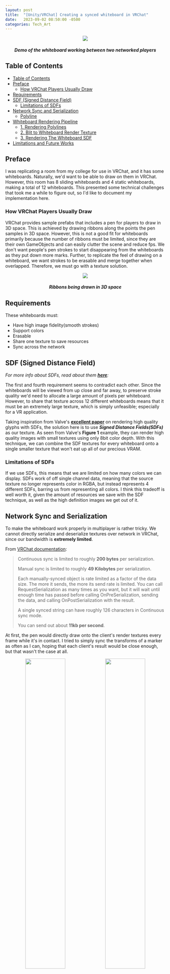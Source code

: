 ```yaml
---
layout: post
title:  "[Unity/VRChat] Creating a synced whiteboard in VRChat"
date:   2023-09-02 08:50:00 -0500
categories: Tech_Art
---
```


<p align="center">
    <img src="/assets/vr_whiteboard/demo.gif">
    <h5 align="center"><i> Demo of the whiteboard working between two networked players</i></h5>
</p>

## Table of Contents
- [Table of Contents](#table-of-contents)
- [Preface](#preface)
  - [How VRChat Players Usually Draw](#how-vrchat-players-usually-draw)
- [Requirements](#requirements)
- [SDF (Signed Distance Field)](#sdf-signed-distance-field)
  - [Limitations of SDFs](#limitations-of-sdfs)
- [Network Sync and Serialization](#network-sync-and-serialization)
  - [Polyline](#polyline)
- [Whiteboard Rendering Pipeline](#whiteboard-rendering-pipeline)
  - [1. Rendering Polylines](#1-rendering-polylines)
  - [2. Blit to Whiteboard Render Texture](#2-blit-to-whiteboard-render-texture)
  - [3. Rendering The Whiteboard SDF](#3-rendering-the-whiteboard-sdf)
- [Limitations and Future Works](#limitations-and-future-works)


## Preface
I was replicating a room from my college for use in VRChat, and it has some whiteboards. Naturally, we'd want to be able to draw on them in VRChat. However, this room has 8 sliding whiteboards and 4 static whiteboards, making a total of 12 whiteboards. This presented some technical challenges that took me a while to figure out, so I'd like to document my implementation here.

### How VRChat Players Usually Draw
VRChat provides sample prefabs that includes a pen for players to draw in 3D space. This is achieved by drawing ribbons along the points the pen samples in 3D space. However, this is not a good fit for whiteboards primarily because the number of ribbons must be limited, since they are their own GameObjects and can easily clutter the scene and reduce fps. We don't want people's pen strokes to start disappearing from the whiteboards as they put down more marks. Further, to replicate the feel of drawing on a whiteboard, we want strokes to be erasable and merge together when overlapped. Therefore, we must go with a texture solution. 

<p align="center">
    <img src="/assets/vr_whiteboard/3d_pen_example.png">
    <h5 align="center"><i> Ribbons being drawn in 3D space</i></h5>
</p>

## Requirements
These whiteboards must:
-   Have high image fidelity(smooth strokes)
-   Support colors
-   Erasable
-   Share one texture to save resources
-   Sync across the network

## SDF (Signed Distance Field)
*For more info about SDFs, read about them [**here**](https://iquilezles.org/articles/raymarchingdf/):*

The first and fourth requirement seems to contradict each other. Since the whiteboards will be viewed from up close and far away, to preserve stroke quality we'd need to allocate a large amount of pixels per whiteboard. However, to share that texture across 12 different whiteboards means that it must be an extremely large texture, which is simply unfeasible; especially for a VR application. 

Taking inspiration from Valve's [**excellent paper**](https://cdn.akamai.steamstatic.com/apps/valve/2007/SIGGRAPH2007_AlphaTestedMagnification.pdf) on rendering high quality glyphs with SDFs, the solution here is to use ***Signed Distance Fields(SDFs)*** as our texture. As seen from Valve's **Figure 1** example, they can render high quality images with small textures using only 8bit color depth. With this technique, we can combine the SDF textures for every whiteboard onto a single smaller texture that won't eat up all of our precious VRAM. 

### Limitations of SDFs
If we use SDFs, this means that we are limited on how many colors we can display. SDFs work of off single channel data, meaning that the source texture no longer represents color in RGBA, but instead represents 4 different SDFs, barring us from representing all colors. I think this tradeoff is well worth it, given the amount of resources we save with the SDF technique, as well as the high definition images we get out of it. 

## Network Sync and Serialization
To make the whiteboard work properly in multiplayer is rather tricky. We cannot directly serialize and deserialize textures over network in VRChat, since our bandwidth is **extremely limited**.

From [VRChat documentation](https://creators.vrchat.com/worlds/udon/networking/network-details/):

>Continuous sync is limited to roughly **200 bytes** per serialization.
>
>Manual sync is limited to roughly **49 Kilobytes** per serialization.
>
>Each manually-synced object is rate limited as a factor of the data size. The more it sends, the more its send rate is limited. You can call RequestSerialization as many times as you want, but it will wait until enough time has passed before calling OnPreSerialization, sending the data, and calling OnPostSerialization with the result.
>
>A single synced string can have roughly 126 characters in Continuous sync mode.
>
>You can send out about **11kb per second**.

At first, the pen would directly draw onto the client's render textures every frame while it's in contact. I tried to simply sync the transforms of a marker as often as I can, hoping that each client's result would be close enough, but that wasn't the case at all. 
<p align="center">
    <img src="/assets/vr_whiteboard/shit-network-1.png" width="50%"><img src="/assets/vr_whiteboard/shit-network-2.png" width="50%">
    <h5 align="center"><i>Two clients in the same world having wildly different results</i></h5>
</p>

### Polyline
So instead, at the suggestion of my friend [HeadMerchant](https://github.com/HeadMerchant), I changed the implementation to record polylines by sampling the pen's position, then drawing each polyline onto the whiteboard when it reaches a certain length or stops. 

Before a new polyline is drawn, we record the current one and serialize its data over the network. We use `Vector4[]` to store our polyline (`xyz` for position, `w` for color), so the amount of data we send over the network is negligible with short polylines. A `Vector4` has 4 `floats`, each `float` is 4 `bytes`, therefore with each polyline we send `polylineLength * 16` bytes of data. 

Since we're manually syncing, we are well below our 49 `kilobyte` per serialization bandwidth as long as we don't make each polyline too long. Theoretically, we can have `49*1024/16=3136` points per polyline before we each the manual sync limit. 

## Whiteboard Rendering Pipeline
With the rendering technique and our data structure established, now we can define a rather simple rendering pipeline:
1. [Draw a polyline stroke onto a render texture as a SDF](#1-rendering-polylines)
2. [Blit the render texture to one of the 4 channels in the whiteboard render texture, or subtract from all channels if erasing.](#2-blit-to-whiteboard-render-texture)
3. [Render the SDF texture with a custom shader on a whiteboard object](#3-rendering-the-whiteboard-sdf)

While my friend HeadMerchant suggested using Custom Render Textures' double buffering feature to combine both the stroke render texture and the whiteboard render texture into a single asset, unfortunately due to limitations in UdonSharp's API, Custom Render Textures are unavailable to us; nor were command buffers. Therefore, we must manually create both render textures assets and call `VRCGraphics.Blit()` manually to render them. 

For a prototype, I decided to only implement 8 of the 12 whiteboards using two `1086x1020` textures. I chose this resolution because each tile would be `543x255` with an aspect ratio of `2.413`, which matches the aspect ratio of my whiteboard model. This is important so that our texture is not stretched or squashed when it's used on the whiteboard asset. 

The stroke render texture is configured to only contain a single 8-bit unsigned channel without filtering, while the whiteboard texture is configured to contain 4 8-bit unsigned channels with bilinear filtering.

All shaders in this section will have their full source code available at the bottom of the page. 

### 1. Rendering Polylines
To render polylines into marker strokes, we'd need the SDF function of a polyline. There is no closed form function for a polyline SDF, so we must calculate a cylinder sdf for each two consecutive points then combine them to generate our polyline SDF. From Inigo's list of SDF functions, the function for a capsule/line between two points in 3D space is:
```glsl
float sdCapsule( vec3 p, vec3 a, vec3 b, float r )
{
    vec3 pa = p - a, ba = b - a;
    float h = clamp( dot(pa,ba)/dot(ba,ba), 0.0, 1.0 );
    return length( pa - ba*h ) - r;
}
```
However, we must modify this to account for our aspect ratio. I've also changed it such that it returns the mask of a line without negative values
```glsl
float sdCapsule(float2 p, float2 a, float2 b, float r)
{
    float2 pa = p - a, ba = b - a;
    pa.x *= _AspectRatio;
    ba.x *= _AspectRatio;
    float h = clamp( dot(pa,ba)/dot(ba,ba), 0.0, 1.0 );
    return  max((-length( pa - ba*h ) + r)/r, 0);
}
```
For the prototype, I've limited each polyline to have a max of `20` points. In shaderlab, we can only statically define the size of arrays, so we will allocate an array of 20 `float4` to pass our `Vector4[]` into. Then, we'd also need to pass in the actual size of our polyline, since it could terminate before filling up all 20 points. Finally, we pass in the aspect ratio, as well as a scale and offset to sample the correct whiteboard tile's uv.
```glsl
float4 _Polyline_Pos[20];
float _Polyline_Len;
float _AspectRatio;
float4 _ScaleOffset;
```
Then, we write a fragment shader to render our stroke with.
```
fixed4 frag (v2f i) : SV_Target
{
    // Draw Line
    float2 uv = (i.uv * _ScaleOffset.xy) - _ScaleOffset.zw;
    // Discard fragments outside of the 0-1 uv range
    if (any(uv > 1 || uv < 0)){
        discard;
    }
    // Calculate sdf
    float val = sdCapsule(uv, float2(_Polyline_Pos[0].xy), float2(_Polyline_Pos[1].xy), _Polyline_Pos[0].z);
    for (int index = 1; index < _Polyline_Len; index++){
        float new_val = sdCapsule(uv, float2(_Polyline_Pos[index-1].xy), float2(_Polyline_Pos[index].xy), _Polyline_Pos[index-1].z);
        val = max(val, new_val);
    }
    fixed4 col = 0;
    col.rgb = val;

    col.a = 1;
    return col;
}
```
Finally, we render it with some UdonSharp calls
```csharp
private void RenderPolyline(){
    // _AspectRatio and is set during initialization of the script 
    whiteboardBlitMaterial.SetVectorArray("_Polyline_Pos", last_polyline);
    whiteboardBlitMaterial.SetFloat("_Polyline_Len", last_polyline_index);
    whiteboardBlitMaterial.SetVector("_ScaleOffset", scaleOffset);
    VRCGraphics.Blit(markerDrawRT, markerDrawRT, whiteboardBlitMaterial, whiteboardBlitMaterial.FindPass("Draw"));
    ...
}
```

For organizational purposes, I will place this shader in a pass called `Draw` in a shader named `CustomWhiteboardBlit.shader`

\* Note that here we're not using the fourth element of our `float4` array. That's the color channel of the stroke, which will be used later in the whiteboard shader. However, we still pass in the `float4` array directly to avoid rebuilding a new `float3` array just to save a couple bytes of memory. 

<p align="center">
    <img src="/assets/vr_whiteboard/marker_rt_example.png">
    <h5 align="center"><i> Strokes being rendered onto each whiteboard tile</i></h5>
</p>

### 2. Blit to Whiteboard Render Texture
Now we must write two more shaders to add our strokes to the whiteboard texture's appropriate channel, or subtract from the whiteboard texture.

For a draw operation, we prepare a pass called `Add` configured to perform a max operation between the stroke texture and the whiteboard. Then in the fragment shader, we adjust for tiling with `_ScaleOffset`, then discard fragments outside of the 0-1 uv range, and finally multiply our texture sample with 
```glsl
Pass
{
    Name "Add"

    Blend One One
    BlendOp Max

    CGPROGRAM
...
    sampler2D _MainTex;
    float4 _MainTex_ST;
    fixed4 _Channel;
    float4 _ScaleOffset;
...
    fixed4 frag (v2f i) : SV_Target
    {
        float2 uv = (i.uv * _ScaleOffset.xy) - _ScaleOffset.zw;
        // Discard fragments outside of the 0-1 uv range
        if (any(uv > 1 || uv < 0)){
            discard;
        }
        // sample the texture with original uv because both
        // are already in grid format
        float val = tex2D(_MainTex, i.uv).r;
        // apply fog
        UNITY_APPLY_FOG(i.fogCoord, col);
        return val * _Channel;
    }
    ENDCG
}
```

Then, for erasing, we write a similar shader but with `RevSub` operation, which subtracts the source texture from the destination (subtracts our stroke from the whiteboard). We don't need a a `_Chanel` parameter because a eraser would erase all colors.
```glsl
Pass
{
    Name "Sub"

    Blend One One
    BlendOp RevSub

    CGPROGRAM
...
    sampler2D _MainTex;
    float4 _MainTex_ST;
    float4 _ScaleOffset;
...
    fixed4 frag (v2f i) : SV_Target
    {
        float2 uv = (i.uv * _ScaleOffset.xy) - _ScaleOffset.zw;
        // Discard fragments outside of the 0-1 uv range
        if (any(uv > 1 || uv < 0)){
            discard;
        }
        // sample the texture with original uv because both
        // are already in grid format
        fixed4 col = tex2D(_MainTex, i.uv).r;
        // apply fog
        UNITY_APPLY_FOG(i.fogCoord, col);
        return col;
    }
    ENDCG
}
```

I've placed these two shaders with the `Draw` pass inside `CustomWhiteboardBlit.shader`.

Then in UdonSharp, we render to the whiteboard with the following lines of code:
```csharp
private void RenderPolyline(){
    ...
    whiteboardBlitMaterial.SetColor("_Channel", ConvertMarkerChannel((int)last_polyline[0][3]));
    if (current_polyline_is_erase)
    {
        VRCGraphics.Blit(markerDrawRT, whiteboardRT, whiteboardBlitMaterial, whiteboardBlitMaterial.FindPass("Sub"));
    }
    else
    {
        VRCGraphics.Blit(markerDrawRT, whiteboardRT, whiteboardBlitMaterial, whiteboardBlitMaterial.FindPass("Add"));
    }
}
```
### 3. Rendering The Whiteboard SDF
Finally, to render our SDF into a whiteboard, we write a Unity surface shader as follows:
```glsl
...
half _Glossiness;
half _Metallic;
fixed4 _Color1;
fixed4 _Color2;
fixed4 _Color3;
float _MarkerThreshold;
float4 _ScaleOffset;
float _Smoothness;
...
void surf (Input IN, inout SurfaceOutputStandard o)
{
    _Smoothness = min(_Smoothness, _MarkerThreshold);
    // Albedo comes from a texture tinted by color
    float2 uv = (IN.uv_MainTex + _ScaleOffset.zw) / _ScaleOffset.xy;
    fixed4 texSample = tex2D(_MainTex, uv);
    texSample -= _MarkerThreshold;
    // Anti-alias method with smoothstep mentioned by Valve in the same paper
    texSample = smoothstep(-_Smoothness, _Smoothness, texSample);

    fixed4 c1 = (texSample.r) * _Color1;
    fixed4 c2 = (texSample.g) * _Color2;
    fixed4 c3 = (texSample.b) * _Color3;
    float c4 = (texSample.a);
    fixed4 c = c1 + c2 + c3;
    float3 out_col = lerp(1, c.rgb, c.a) - c4;
    
    // Add smooth step to make the edges of the marker more smooth
    o.Albedo = out_col;
    // Metallic and smoothness come from slider variables
    o.Metallic = _Metallic;
    o.Smoothness = _Glossiness;
    o.Alpha = 1;
}
```

In the end, our whiteboard texture will look something like this
<p align="center">
    <img src="/assets/vr_whiteboard/whiteboard_rt_example.png">
    <h5 align="center"><i> Each tile corresponds to a whiteboard </i></h5>
</p>

 
<p align="center">
    <img src="/assets/vr_whiteboard/whiteboard_example.png">
    <h5 align="center"><i> Each whiteboard properly display their own tile </i></h5>
</p>

## Marker Whiteboard System
Here I want to briefly go over how I've written the marker script and whiteboard scripts to interact with each other. I will include their full source code at the bottom of the page. 
```csharp
public class Marker : UdonSharpBehaviour
{
    Whiteboard GetWhiteboardFromRay(RaycastHit raycast_res);
    public override void OnDrop();
    private void StopDrawing();
    private void GetNearestWhiteboardRaycastIndex(RaycastHit[] raycast_results, out int raycast_index, out bool valid);
    public override void OnPickupUseDown();
    public override void OnPickupUseUp();
    void FixedUpdate();
}
```

```csharp
public class Whiteboard : UdonSharpBehaviour
{
    public override void OnPostSerialization(SerializationResult result);
    public override void OnDeserialization();
    public void SetWhiteboardOwner(VRCPlayerApi newOwner);
    public void AddPolylinePoint(Vector2 point, float size, bool is_erase, int channel, bool continue_last_line);
    public void EndLine(bool continue_last_line);
    private void RecordPolyine();
    private void ClearPolyline(bool continue_last_line);
    private void RenderPolyline();
}
```
### Marker Script
In `Marker`'s `FixedUpdate`, when a player picks up a marker and tries to use it, we check the following things in order:
1. Whether the pen has moved by a minimum distance since the last update
2. Raycast from the pen for a short distance
3. Check if the nearest hit object is valid, has a `Whiteboard` UdonSharpBehaviour script, and is within a certain distance

If all three conditions are true, then we:
1. Set the whiteboard object's owner to the marker object's owner
2. Sample the UV of the raycast hit, and call the whiteboard's `AddPolylinePoint(...)` function. 

If **either** condition `2` or `3` fails, then we end the line that we're drawing with `StopDrawing()`, if there is one. `StopDrawing()` calls the `Whiteboard` script's `Endline` function with `continue_last_line=false` to prevent a new line being connected to the previous one. 

Finally, we record the position of the marker tip for the next update. 

### Whiteboard Script
In `AddPolylinePoint(...)`, we do the following:
- **If** the current polyline has reached its maximum length, terminate it with `EndLine(...)` and pass in `continue_last_line`
  - `Endline(...)` does the following:
    1. Record the current polyline into a temp polyline
    2. Clear the current polyline, insert the last point from the recorded polyline if `continue_last_line=true`
    3. Set `renderingPolyline=true` and request Serialization of polyline data
- **Else** add the new point into the current polyline
  - If we're inserting into an empty polyline, then we insert the same point twice so that if that is the only point drawn, a circle will be correctly drawn with our rendering pipeline. 

We only render the polyline with `RenderPolyLine()` if either:
- In `OnPostSerialization` event we see that the serialization is successful and `renderingPolyline=true`
  - This is triggered on the host client after serialization is requested
- In `OnDeSerialization` event we see `renderingPolyline=true`
  - This is triggered on all other players' clients after they've received the serialized polyline data. 

There are many other details that I must gloss over, you can read them for yourself at the bottom of the page.

## Limitations and Future Works
One limitation is that if a player joins later, then they will not see any things that were drawn on the whiteboard before they've joined. This is because none of the strokes are recorded, and we do not sync the texture upon a player joining. 

We could solve this by either:
1. Figuring out a way to sync the texture on join
2. Store all or recent strokes somewhere and reconstruct them for the new player upon initialization.
